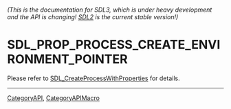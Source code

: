###### (This is the documentation for SDL3, which is under heavy development and the API is changing! [SDL2](https://wiki.libsdl.org/SDL2/) is the current stable version!)
# SDL_PROP_PROCESS_CREATE_ENVIRONMENT_POINTER

Please refer to [SDL_CreateProcessWithProperties](SDL_CreateProcessWithProperties) for details.

----
[CategoryAPI](CategoryAPI), [CategoryAPIMacro](CategoryAPIMacro)

